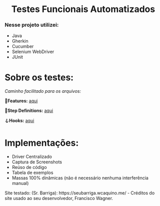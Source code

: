 <h1 align="center">Testes Funcionais Automatizados
</h1>

### Nesse projeto utilizei: 

- Java
- Gherkin
- Cucumber
- Selenium WebDriver
- JUnit


# Sobre os testes:

_Caminho facilitado para os arquivos:_

🥒**Features:** <a href="https://github.com/FrancoRoldao/Automation-testes_funcionais/tree/master/TestesFuncionais/src/test/resources/features">aqui</a>

👣**Step Definitions:** <a href="https://github.com/FrancoRoldao/Automation-testes_funcionais/tree/master/TestesFuncionais/src/test/java/br/com/franco/steps">aqui</a>

🪝**Hooks:** <a href="https://github.com/FrancoRoldao/Automation-testes_funcionais/blob/master/TestesFuncionais/src/test/java/br/com/franco/steps/Hooks.java">aqui</a>

# Implementações: 
- Driver Centralizado
- Captura de Screenshots
- Reúso de código
- Tabela de exemplos 
- Massas 100% dinâmicas (não é necessário nenhuma interferência manual)








<footer>
Site testado: (Sr. Barriga): https://seubarriga.wcaquino.me/ - Créditos do site usado ao seu desenvolvedor, Francisco Wagner.
</footer>

